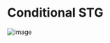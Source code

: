 # Conditional STG

![image](https://github.com/Mishne-Lab/Conditional-STG/assets/47389001/6f085006-553f-4815-94f1-631c9dcfae24)

